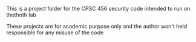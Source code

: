 This is a project folder for the CPSC 456 security code intended to run on thethoth lab

These projects are for academic purpose only and the author won't held responsible for any misuse of the code
